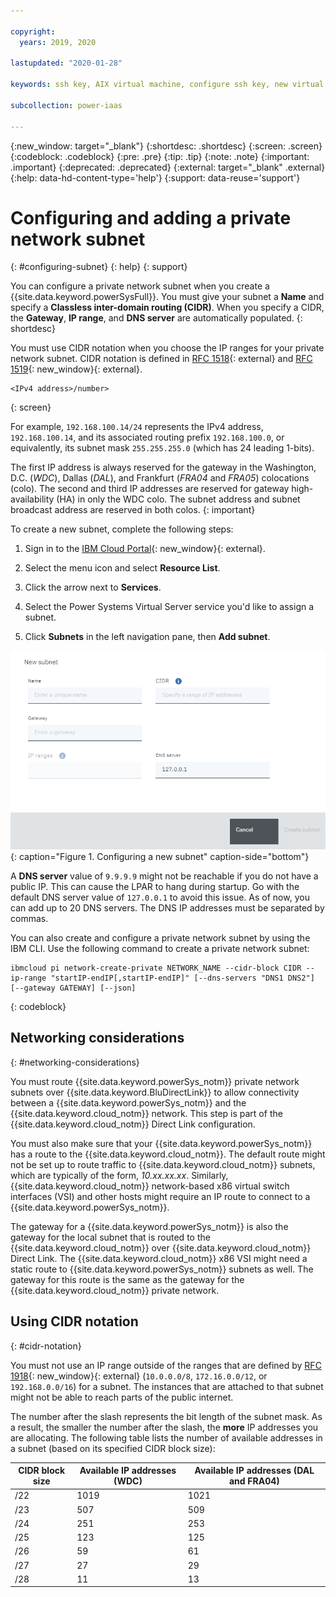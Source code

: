 ```yaml
---

copyright:
  years: 2019, 2020

lastupdated: "2020-01-28"

keywords: ssh key, AIX virtual machine, configure ssh key, new virtual server, public ssh key, connecting private subnets, gateway, CIDR, DAL, WDC, FRA04, FRA05, DNS

subcollection: power-iaas

---
```


{:new_window: target="_blank"}
{:shortdesc: .shortdesc}
{:screen: .screen}
{:codeblock: .codeblock}
{:pre: .pre}
{:tip: .tip}
{:note: .note}
{:important: .important}
{:deprecated: .deprecated}
{:external: target="_blank" .external}
{:help: data-hd-content-type='help'}
{:support: data-reuse='support'}

# Configuring and adding a private network subnet
{: #configuring-subnet}
{: help}
{: support}

You can configure a private network subnet when you create a {{site.data.keyword.powerSysFull}}. You must give your subnet a **Name** and specify a **Classless inter-domain routing (CIDR)**. When you specify a CIDR, the **Gateway**, **IP range**, and **DNS server** are automatically populated.
{: shortdesc}

You must use CIDR notation when you choose the IP ranges for your private network subnet. CIDR notation is defined in [RFC 1518](https://tools.ietf.org/html/rfc1518){: external} and [RFC 1519](https://tools.ietf.org/html/rfc1519){: new_window}{: external}.

```shell
<IPv4 address>/number>
```
{: screen}

For example, `192.168.100.14/24` represents the IPv4 address, `192.168.100.14`, and its associated routing prefix `192.168.100.0`, or equivalently, its subnet mask `255.255.255.0` (which has 24 leading 1-bits).

The first IP address is always reserved for the gateway in the Washington, D.C. (*WDC*), Dallas (*DAL*), and Frankfurt (*FRA04* and *FRA05*) colocations (colo). The second and third IP addresses are reserved for gateway high-availability (HA) in only the WDC colo. The subnet address and subnet broadcast address are reserved in both colos.
{: important}

To create a new subnet, complete the following steps:

1. Sign in to the [IBM Cloud Portal](https://cloud.ibm.com){: new_window}{: external}.

2. Select the menu icon and select **Resource List**.

3. Click the arrow next to **Services**.

4. Select the Power Systems Virtual Server service you'd like to assign a subnet.

5. Click **Subnets** in the left navigation pane, then **Add subnet**.

  ![Configuring a new subnet](./images/console-configure-private-network.png "Configuring a new subnet"){: caption="Figure 1. Configuring a new subnet" caption-side="bottom"}

A **DNS server** value of `9.9.9.9` might not be reachable if you do not have a public IP. This can cause the LPAR to hang during startup. Go with the default DNS server value of `127.0.0.1` to avoid this issue. As of now, you can add up to 20 DNS servers. The DNS IP addresses must be separated by commas.

You can also create and configure a private network subnet by using the IBM CLI. Use the following command to create a private network subnet:

```shell
ibmcloud pi network-create-private NETWORK_NAME --cidr-block CIDR --ip-range "startIP-endIP[,startIP-endIP]" [--dns-servers "DNS1 DNS2"] [--gateway GATEWAY] [--json]
```
{: codeblock}

## Networking considerations
{: #networking-considerations}

You must route {{site.data.keyword.powerSys_notm}} private network subnets over {{site.data.keyword.BluDirectLink}} to allow connectivity between a {{site.data.keyword.powerSys_notm}} and the {{site.data.keyword.cloud_notm}} network. This step is part of the {{site.data.keyword.cloud_notm}} Direct Link configuration.

You must also make sure that your {{site.data.keyword.powerSys_notm}} has a route to the {{site.data.keyword.cloud_notm}}. The default route might not be set up to route traffic to {{site.data.keyword.cloud_notm}} subnets, which are typically of the form, *10.xx.xx.xx*. Similarly, {{site.data.keyword.cloud_notm}} network-based x86 virtual switch interfaces (VSI) and other hosts might require an IP route to connect to a {{site.data.keyword.powerSys_notm}}.

The gateway for a {{site.data.keyword.powerSys_notm}} is also the gateway for the local subnet that is routed to the {{site.data.keyword.cloud_notm}} over {{site.data.keyword.cloud_notm}} Direct Link. The {{site.data.keyword.cloud_notm}} x86 VSI might need a static route to {{site.data.keyword.powerSys_notm}} subnets as well. The gateway for this route is the same as the gateway for the {{site.data.keyword.cloud_notm}} private network.

## Using CIDR notation
{: #cidr-notation}

You must not use an IP range outside of the ranges that are defined by [RFC 1918](https://tools.ietf.org/html/rfc1918){: new_window}{: external} (`10.0.0.0/8`, `172.16.0.0/12`, or `192.168.0.0/16`) for a subnet. The instances that are attached to that subnet might not be able to reach parts of the public internet.

The number after the slash represents the bit length of the subnet mask. As a result, the smaller the number after the slash, the **more** IP addresses you are allocating. The following table lists the number of available addresses in a subnet (based on its specified CIDR block size):

| CIDR block size | Available IP addresses (WDC) | Available IP addresses (DAL and FRA04)
| --------------- | ---------------------------- |---------------------------
|      /22        |        1019                  |          1021
|      /23        |         507                  |          509
|      /24        |         251                  |          253
|      /25        |         123                  |          125
|      /26        |          59                  |           61
|      /27        |          27                  |           29
|      /28        |          11                  |           13
